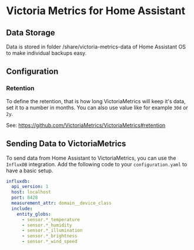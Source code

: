 # Victoria Metrics for Home Assistant

## Data Storage
Data is stored in folder /share/victoria-metrics-data of Home Assistant OS to make individual backups easy.


## Configuration

### Retention
To define the retention, that is how long VictoriaMetrics will keep it's data, set it to a number in months. You can also use value like for example `30d` or `2y`.

See: https://github.com/VictoriaMetrics/VictoriaMetrics#retention


## Sending Data to VictoriaMetrics
To send data from Home Assistant to VictoriaMetrics, you can use the `InfluxDB` integration. Add the following code
to your `configuration.yaml` to have a basic setup.

```yml
influxdb:
  api_version: 1
  host: localhost
  port: 8428
  measurement_attr: domain__device_class
  include:
    entity_globs:
      - sensor.*_temperature
      - sensor.*_humidity
      - sensor.*_illumination
      - sensor.*_brightness
      - sensor.*_wind_speed
```

<!-- not availalbe yet
## Scraping data from HomeAssistant
To scrape data from HomeAssistant, you can use the `Prometheus` exporter. Add the following code to you `configuration.yaml`.

```yml
prometheus:
  filter:
    include_entity_globs:
      - sensor.*_temperature
      - sensor.*_humidity
      - sensor.*_illumination
      - sensor.*_brightness
      - sensor.*_wind_speed
```

Finally check the `prometheus.yml` of this addon and adjust IP of your installation. 
Also make sure to create a long-living token as `bearer_token` for authentication.
-->
